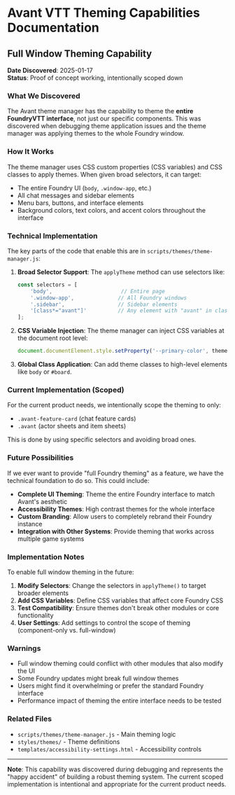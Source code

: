 # Avant VTT Theming Capabilities Documentation

## Full Window Theming Capability

**Date Discovered**: 2025-01-17  
**Status**: Proof of concept working, intentionally scoped down

### What We Discovered

The Avant theme manager has the capability to theme the **entire FoundryVTT interface**, not just our specific components. This was discovered when debugging theme application issues and the theme manager was applying themes to the whole Foundry window.

### How It Works

The theme manager uses CSS custom properties (CSS variables) and CSS classes to apply themes. When given broad selectors, it can target:

- The entire Foundry UI (`body`, `.window-app`, etc.)
- All chat messages and sidebar elements
- Menu bars, buttons, and interface elements
- Background colors, text colors, and accent colors throughout the interface

### Technical Implementation

The key parts of the code that enable this are in `scripts/themes/theme-manager.js`:

1. **Broad Selector Support**: The `applyTheme` method can use selectors like:
   ```javascript
   const selectors = [
       'body',                      // Entire page
       '.window-app',              // All Foundry windows
       '.sidebar',                 // Sidebar elements
       '[class*="avant"]'          // Any element with "avant" in class name
   ];
   ```

2. **CSS Variable Injection**: The theme manager can inject CSS variables at the document root level:
   ```javascript
   document.documentElement.style.setProperty('--primary-color', themeColor);
   ```

3. **Global Class Application**: Can add theme classes to high-level elements like `body` or `#board`.

### Current Implementation (Scoped)

For the current product needs, we intentionally scope the theming to only:
- `.avant-feature-card` (chat feature cards)
- `.avant` (actor sheets and item sheets)

This is done by using specific selectors and avoiding broad ones.

### Future Possibilities

If we ever want to provide "full Foundry theming" as a feature, we have the technical foundation to do so. This could include:

- **Complete UI Theming**: Theme the entire Foundry interface to match Avant's aesthetic
- **Accessibility Themes**: High contrast themes for the whole interface
- **Custom Branding**: Allow users to completely rebrand their Foundry instance
- **Integration with Other Systems**: Provide theming that works across multiple game systems

### Implementation Notes

To enable full window theming in the future:

1. **Modify Selectors**: Change the selectors in `applyTheme()` to target broader elements
2. **Add CSS Variables**: Define CSS variables that affect core Foundry CSS
3. **Test Compatibility**: Ensure themes don't break other modules or core functionality
4. **User Settings**: Add settings to control the scope of theming (component-only vs. full-window)

### Warnings

- Full window theming could conflict with other modules that also modify the UI
- Some Foundry updates might break full window themes
- Users might find it overwhelming or prefer the standard Foundry interface
- Performance impact of theming the entire interface needs to be tested

### Related Files

- `scripts/themes/theme-manager.js` - Main theming logic
- `styles/themes/` - Theme definitions
- `templates/accessibility-settings.html` - Accessibility controls

---

**Note**: This capability was discovered during debugging and represents the "happy accident" of building a robust theming system. The current scoped implementation is intentional and appropriate for the current product needs. 